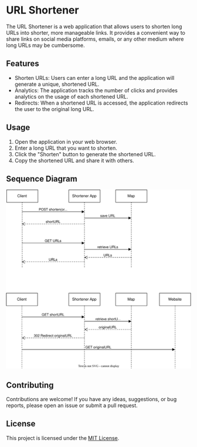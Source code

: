 # URL Shortener

The URL Shortener is a web application that allows users to shorten long URLs into shorter, more manageable links. It provides a convenient way to share links on social media platforms, emails, or any other medium where long URLs may be cumbersome.

## Features

- Shorten URLs: Users can enter a long URL and the application will generate a unique, shortened URL.
- Analytics: The application tracks the number of clicks and provides analytics on the usage of each shortened URL.
- Redirects: When a shortened URL is accessed, the application redirects the user to the original long URL.

## Usage

1. Open the application in your web browser.
2. Enter a long URL that you want to shorten.
3. Click the "Shorten" button to generate the shortened URL.
4. Copy the shortened URL and share it with others.

## Sequence Diagram

![Sequence Diagram](doc\figures\sequence-diagram.drawio.svg)

## Contributing

Contributions are welcome! If you have any ideas, suggestions, or bug reports, please open an issue or submit a pull request.

## License

This project is licensed under the [MIT License](LICENSE).



